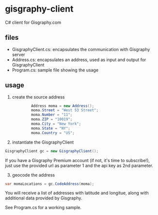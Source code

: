 gisgraphy-client
================

C# client for Gisgraphy.com

files
-----
* GisgraphyClient.cs: encapsulates the communication with Gisgraphy server
* Address.cs: encapsulates an address, used as input and output for GisgraphyClient
* Program.cs: sample file showing the usage

usage
-----
1. create the source address 
```c#
            Address moma = new Address();
            moma.Street = "West 53 Street";
            moma.Number = "11";
            moma.ZIP = "10019";
            moma.City = "New York";
            moma.State = "NY";
            moma.Country = "US";
```

2. instantiate the GisgraphyClient
```c#
GisgraphyClient gc = new GisgraphyClient();
```
If you have a Gisgraphy Premium account (if not, it's time to subscribe!), just use the provided url as parameter 1 and the api key as 2nd parameter.

3. geocode the address
```c#
var momaLocations = gc.CodeAddress(moma);
```
You will receive a list of addresses with latitude and longitue, along with additional data provided by Gisgraphy.

See Program.cs for a working sample.
